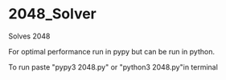 # 2048_Solver
Solves 2048

For optimal performance run in pypy but can be run in python.

To run paste "pypy3 2048.py" or "python3 2048.py"in terminal
